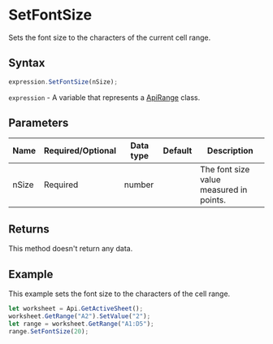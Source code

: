# SetFontSize

Sets the font size to the characters of the current cell range.

## Syntax

```javascript
expression.SetFontSize(nSize);
```

`expression` - A variable that represents a [ApiRange](../ApiRange.md) class.

## Parameters

| **Name** | **Required/Optional** | **Data type** | **Default** | **Description** |
| ------------- | ------------- | ------------- | ------------- | ------------- |
| nSize | Required | number |  | The font size value measured in points. |

## Returns

This method doesn't return any data.

## Example

This example sets the font size to the characters of the cell range.

```javascript editor-xlsx
let worksheet = Api.GetActiveSheet();
worksheet.GetRange("A2").SetValue("2");
let range = worksheet.GetRange("A1:D5");
range.SetFontSize(20);
```
